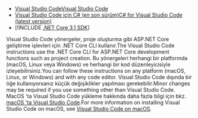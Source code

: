 * [<span data-ttu-id="b5cb2-101">Visual Studio Code</span><span class="sxs-lookup"><span data-stu-id="b5cb2-101">Visual Studio Code</span></span>](https://code.visualstudio.com/download)
* [<span data-ttu-id="b5cb2-102">Visual Studio Code için C# (en son sürüm)</span><span class="sxs-lookup"><span data-stu-id="b5cb2-102">C# for Visual Studio Code (latest version)</span></span>](https://marketplace.visualstudio.com/items?itemName=ms-dotnettools.csharp)
* [!INCLUDE [.NET Core 3.1 SDK](~/includes/3.1-SDK.md)]

<span data-ttu-id="b5cb2-103">Visual Studio Code yönergeler, proje oluşturma gibi ASP.NET Core geliştirme işlevleri için .NET Core CLI kullanır.</span><span class="sxs-lookup"><span data-stu-id="b5cb2-103">The Visual Studio Code instructions use the .NET Core CLI for ASP.NET Core development functions such as project creation.</span></span> <span data-ttu-id="b5cb2-104">Bu yönergeleri herhangi bir platformda (macOS, Linux veya Windows) ve herhangi bir kod düzenleyicisiyle izleyebilirsiniz.</span><span class="sxs-lookup"><span data-stu-id="b5cb2-104">You can follow these instructions on any platform (macOS, Linux, or Windows) and with any code editor.</span></span> <span data-ttu-id="b5cb2-105">Visual Studio Code dışında bir öğe kullanıyorsanız küçük değişiklikler yapılması gerekebilir.</span><span class="sxs-lookup"><span data-stu-id="b5cb2-105">Minor changes may be required if you use something other than Visual Studio Code.</span></span> <span data-ttu-id="b5cb2-106">MacOS 'ta Visual Studio Code yükleme hakkında daha fazla bilgi için bkz. [macOS 'ta Visual Studio Code](https://code.visualstudio.com/docs/setup/mac).</span><span class="sxs-lookup"><span data-stu-id="b5cb2-106">For more information on installing Visual Studio Code on macOS, see [Visual Studio Code on macOS](https://code.visualstudio.com/docs/setup/mac).</span></span>
